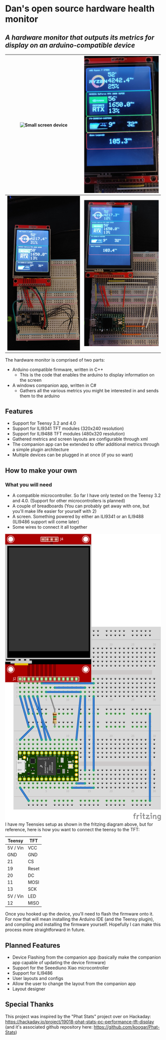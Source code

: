 # Dan's open source hardware health monitor
## _A hardware monitor that outputs its metrics for display on an arduino-compatible device_

|![Small screen device](Documentation/Images/ili9431-2.jpg) |![Larger screen device](Documentation/Images/ili9488.jpg)   |
|---    |---
|![Small screen device - full view](Documentation/Images/teensy32.jpg) |![Larger screen device - full view](Documentation/Images/teensy40.jpg)   |

The hardware monitor is comprised of two parts:
- Arduino compatible firmware, written in C++
  - This is the code that enables the arduino to display information on the screen
- A windows companion app, written in C#
  - Gathers all the various metrics you might be interested in and sends them to the arduino

## Features
- Support for Teensy 3.2 and 4.0
- Support for ILI9341 TFT modules (320x240 resolution)
- Support for ILI9488 TFT modules (480x320 resolution)
- Gathered metrics and screen layouts are configurable through xml
- The companion app can be extended to offer additional metrics through a simple plugin architecture
- Multiple devices can be plugged in at once (if you so want)

## How to make your own

### What you will need
- A compatible microcontroller. So far I have only tested on the Teensy 3.2 and 4.0. (Support for other microcontrollers is planned)
- A couple of breadboards (You can probably get away with one, but you'll make life easier for yourself with 2)
- A screen. Something powered by either an ILI9341 or an ILI9488 (ILI9486 support will come later)
- Some wires to connect it all together

![Fritzing diagram for how to configure a device](Documentation/Images/frizing-diagram.png)
I have my Teensies setup as shown in the fritzing diagram above, but for reference, here is how you want to connect the teensy to the TFT:

| Teensy    | TFT   |
|---        |---    |
| 5V / Vin  | VCC   |
| GND       | GND   |
| 21        | CS    |
| 19        | Reset |
| 20        | DC    |
| 11        | MOSI  |
| 13        | SCK   |
| 5V / Vin  | LED   |
| 12        | MISO  |

Once you hooked up the device, you'll need to flash the firmware onto it. For now that will mean installing the Arduino IDE (and the Teensy plugin), and compiling and installing the firmware yourself. Hopefully I can make this process more straightforward in future.

## Planned Features
- Device Flashing from the companion app (basically make the companion app capable of updating the device firmware)
- Support for the Seeediuno Xiao microcontroller
- Support for ILI9486
- User layouts and configs
- Allow the user to change the layout from the companion app
- Layout designer

## Special Thanks
This project was inspired by the "Phat Stats" project over on Hackaday: https://hackaday.io/project/19018-phat-stats-pc-performance-tft-display (and it's associated github repository here: https://github.com/koogar/Phat-Stats)
